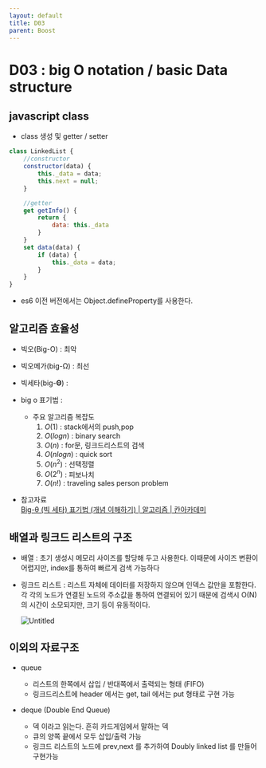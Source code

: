 ```yaml
---
layout: default
title: D03
parent: Boost
---
```

# D03 : big O notation / basic Data structure

## javascript class
- class 생성 및 getter / setter

```jsx
class LinkedList {
    //constructor
    constructor(data) {
        this._data = data;
        this.next = null;
    }

    //getter
    get getInfo() {
        return {
            data: this._data
        }
    }
    set data(data) {
        if (data) {
            this._data = data;
        }
    }
}
```
- es6 이전 버전에서는 Object.defineProperty를 사용한다.

## 알고리즘 효율성

- 빅오(Big-O) : 최악
- 빅오메가(big-Ω) : 최선
- 빅세타(big-**Θ**) :
- big o 표기법 : 


    - 주요 알고리즘 복잡도
        1. $O(1)$ : stack에서의 push,pop
        2. $O(logn)$ : binary search
        3. $O(n)$ : for문, 링크드리스트의 검색
        4. $O(nlogn)$ : quick sort
        5. $O(n^2)$ : 선택정렬
        6. $O(2^n)$ : 피보나치
        7. $O(n!)$ : traveling sales person problem
- 참고자료 \
    [Big-θ (빅 세타) 표기법 (개념 이해하기) | 알고리즘 | 칸아카데미](https://ko.khanacademy.org/computing/computer-science/algorithms/asymptotic-notation/a/big-big-theta-notation)

## 배열과 링크드 리스트의 구조

- 배열 : 초기 생성시 메모리 사이즈를 할당해 두고 사용한다. 이때문에 사이즈 변환이 어렵지만, index를 통하여 빠르게 검색 가능하다
- 링크드 리스트 :  리스트 자체에 데이터를 저장하지 않으며 인덱스 값만을 포함한다. 각 각의 노드가 연결된 노드의 주소값을 통하여 연결되어 있기 때문에 검색시 O(N)의 시간이 소모되지만, 크기 등이 유동적이다.

   ![Untitled](https://user-images.githubusercontent.com/41819176/91638958-20fcab80-ea4e-11ea-8150-8dca79c3234b.png)


## 이외의 자료구조
- queue
    - 리스트의 한쪽에서 삽입 / 반대쪽에서 출력되는 형태 (FIFO)
    - 링크드리스트에 header 에서는 get, tail 에서는 put 형태로 구현 가능

- deque (Double End Queue)
    - 덱 이라고 읽는다. 흔히 카드게임에서 말하는 덱
    - 큐의 양쪽 끝에서 모두 삽입/출력 가능
    - 링크드 리스트의 노드에 prev,next 를 추가하여 Doubly linked list 를 만들어 구현가능